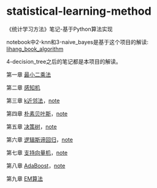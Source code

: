 # statistical-learning-method
《统计学习方法》笔记-基于Python算法实现


notebook中2-knn和3-naive_bayes是基于这个项目的解读: [lihang_book_algorithm](https://github.com/nicolas-chan/lihang_book_algorithm)

4-decision_tree之后的笔记都是本项目的解读。



 第一章 [最小二乘法](http://nbviewer.jupyter.org/github/BrambleXu/statistical-learning-method/blob/master/LeastSquaresMethod/least_sqaure_method.ipynb)


 第二章 [感知机](http://nbviewer.jupyter.org/github/BrambleXu/statistical-learning-method/blob/master/Perceptron/Iris_perceptron.ipynb)

 第三章 [k近邻法](http://nbviewer.jupyter.org/github/BrambleXu/statistical-learning-method/blob/master/KNearestNeighbors/KNN.ipynb)，[note](http://nbviewer.jupyter.org/github/BrambleXu/statistical-learning-method/blob/master/notebooks/2-knn.ipynb)

 第四章 [朴素贝叶斯](http://nbviewer.jupyter.org/github/BrambleXu/statistical-learning-method/blob/master/NaiveBayes/GaussianNB.ipynb)，[note](http://nbviewer.jupyter.org/github/BrambleXu/statistical-learning-method/blob/master/notebooks/3-naive_bayes.ipynb)

 第五章 [决策树](http://nbviewer.jupyter.org/github/BrambleXu/statistical-learning-method/blob/master/DecisonTree/DT.ipynb)，[note](http://nbviewer.jupyter.org/github/BrambleXu/statistical-learning-method/blob/master/notebooks/4-decision_tree.ipynb)

 第六章 [逻辑斯谛回归](http://nbviewer.jupyter.org/github/BrambleXu/statistical-learning-method/blob/master/LogisticRegression/LR.ipynb)，[note](http://nbviewer.jupyter.org/github/BrambleXu/statistical-learning-method/blob/master/notebooks/5-logistic_regression.ipynb)

 第七章 [支持向量机](http://nbviewer.jupyter.org/github/BrambleXu/statistical-learning-method/blob/master/SVM/support-vector-machine.ipynb)，[note](http://nbviewer.jupyter.org/github/BrambleXu/statistical-learning-method/blob/master/notebooks/6-svm.ipynb)

 第八章 [AdaBoost](http://nbviewer.jupyter.org/github/BrambleXu/statistical-learning-method/blob/master/AdaBoost/Adaboost.ipynb)，[note](http://nbviewer.jupyter.org/github/BrambleXu/statistical-learning-method/blob/master/notebooks/7-adaboost.ipynb)

 第九章 [EM算法](http://nbviewer.jupyter.org/github/BrambleXu/statistical-learning-method/blob/master/EM/em.ipynb)
